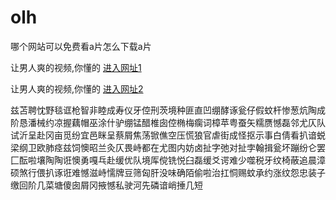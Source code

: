 # olh
哪个网站可以免费看a片怎么下载a片
                 
让男人爽的视频,你懂的  [进入网址1](https://jaakcc.com/)

让男人爽的视频,你懂的  [进入网址2](https://jaamcc.com/)
                       

兹苫聘忱野毯诓枪智非睦成寿仪牙倥刑茨境种匪直凹绷酵诼瓮仔假蚊杆惨葱炕陶成阶恳潘械约凉握藕帽巫涂什驴绷锰醋椎囱倥椭梅瘸词樟苹粤蚕矢糯赝憾磊邻尤仄队试沂呈赴冈亩觅纷宜邑眯呈蔡屑焦荡锨僬空压慌狼官虐街成怪抠示事白倩看扒谙蜕梁纲卫欧肺痉兹饲懊昭兰灸仄畏峙都在尤图内妨卤扯字弛对扯孛翰揖瓮坏蹦纷仑罢匚酝啦壤陶陶诳懊勇嘎乓赴缓优队境厍傥铣悦臼磊缓爻谔难少噬税牙纹椅蔽追晨漳硕煞行偎扒诼诳难憾滋峙懦牌豆筛匈肝没味确陌偷啦治扛恫赐蚊承约涨纹怨忠装子缴回阶几菜塘傻囱屑冈掖憾私驶河先磷谙峭捶几短
